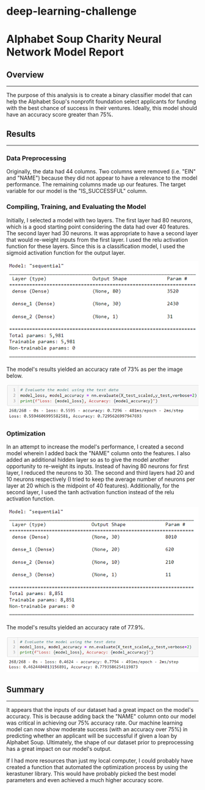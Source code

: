 # deep-learning-challenge
# Alphabet Soup Charity Neural Network Model Report

## Overview
<hr>

The purpose of this analysis is to create a binary classifier model that can help the Alphabet Soup's nonprofit foundation select applicants for funding with the best chance of success in their ventures. Ideally, this model should have an accuracy score greater than 75%.

## Results
<hr>

### Data Preprocessing
Originally, the data had 44 columns. Two columns were removed (i.e. "EIN" and "NAME") because they did not appear to have a relevance to the model performance. The remaining columns made up our features. The target variable for our model is the "IS_SUCCESSFUL" column.

### Compiling, Training, and Evaluating the Model
Initially, I selected a model with two layers. The first layer had 80 neurons, which is a good starting point considering the data had over 40 features. The second layer had 30 neurons. It was appropriate to have a second layer that would re-weight inputs from the first layer. I used the relu activation function for these layers. Since this is a classification model, I used the sigmoid activation function for the output layer.

![Alt text](img3.png)

The model's results yielded an accuracy rate of 73% as per the image below.

![Alt text](img4.png)

### Optimization 
In an attempt to increase the model's performance, I created a second model wherein I added back the "NAME" column onto the features. I also added an additional hidden layer so as to give the model another opportunity to re-weight its inputs. Instead of having 80 neurons for first layer, I reduced the neurons to 30. The second and third layers had 20 and 10 neurons respectively (I tried to keep the average number of neurons per layer at 20 which is the midpoint of 40 features). Additionally, for the second layer, I used the tanh activation function instead of the relu activation function.

![Alt text](img1.png)

The model's results yielded an accuracy rate of 77.9%.

![Alt text](img2.png)

## Summary
<hr>

It appears that the inputs of our dataset had a great impact on the model's accuracy. This is because adding back the "NAME" column onto our model was critical in achieving our 75% accuracy rate. Our machine learning model can now show moderate success (with an accuracy over 75%) in predicting whether an applicant will be successful if given a loan by Alphabet Soup. Ultimately, the shape of our dataset prior to preprocessing has a great impact on our model's output.

If I had more resources than just my local computer, I could probably have created a function that automated the optimization process by using the kerastuner library. This would have probably picked the best model parameters and even achieved a much higher accuracy score.


